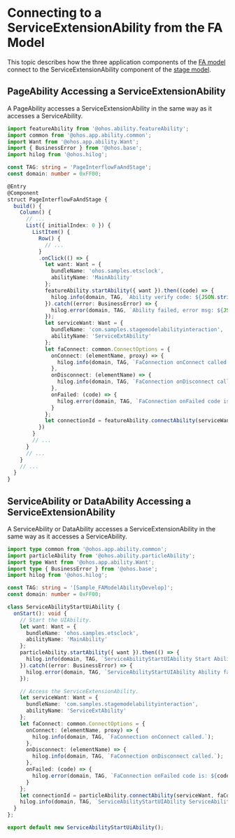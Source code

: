 # Connecting to a ServiceExtensionAbility from the FA Model

<!--Kit: Ability Kit-->
<!--Subsystem: Ability-->
<!--Owner: @wkljy-->
<!--Designer: @li-weifeng2024-->
<!--Tester: @lixueqing513-->
<!--Adviser: @huipeizi-->


This topic describes how the three application components of the [FA model](ability-terminology.md#fa-model) connect to the ServiceExtensionAbility component of the [stage model](ability-terminology.md#stage-model).


## PageAbility Accessing a ServiceExtensionAbility

A PageAbility accesses a ServiceExtensionAbility in the same way as it accesses a ServiceAbility.


```ts
import featureAbility from '@ohos.ability.featureAbility';
import common from '@ohos.app.ability.common';
import Want from '@ohos.app.ability.Want';
import { BusinessError } from '@ohos.base';
import hilog from '@ohos.hilog';

const TAG: string = 'PageInterflowFaAndStage';
const domain: number = 0xFF00;

@Entry
@Component
struct PageInterflowFaAndStage {
  build() {
    Column() {
      // ...
      List({ initialIndex: 0 }) {
        ListItem() {
          Row() {
            // ...
          }
          .onClick(() => {
            let want: Want = {
              bundleName: 'ohos.samples.etsclock',
              abilityName: 'MainAbility'
            };
            featureAbility.startAbility({ want }).then((code) => {
              hilog.info(domain, TAG, `Ability verify code: ${JSON.stringify(code)}.`);
            }).catch((error: BusinessError) => {
              hilog.error(domain, TAG, `Ability failed, error msg: ${JSON.stringify(error)}.`);
            });
            let serviceWant: Want = {
              bundleName: 'com.samples.stagemodelabilityinteraction',
              abilityName: 'ServiceExtAbility'
            };
            let faConnect: common.ConnectOptions = {
              onConnect: (elementName, proxy) => {
                hilog.info(domain, TAG, `FaConnection onConnect called.`);
              },
              onDisconnect: (elementName) => {
                hilog.info(domain, TAG, `FaConnection onDisconnect called.`);
              },
              onFailed: (code) => {
                hilog.error(domain, TAG, `FaConnection onFailed code is: ${code}`);
              }
            };
            let connectionId = featureAbility.connectAbility(serviceWant, faConnect);
          })
        }
        // ...
      }
      // ...
    }
    // ...
  }
}
```


## ServiceAbility or DataAbility Accessing a ServiceExtensionAbility

A ServiceAbility or DataAbility accesses a ServiceExtensionAbility in the same way as it accesses a ServiceAbility.


```ts
import type common from '@ohos.app.ability.common';
import particleAbility from '@ohos.ability.particleAbility';
import type Want from '@ohos.app.ability.Want';
import type { BusinessError } from '@ohos.base';
import hilog from '@ohos.hilog';

const TAG: string = '[Sample_FAModelAbilityDevelop]';
const domain: number = 0xFF00;

class ServiceAbilityStartUiAbility {
  onStart(): void {
    // Start the UIAbility.
    let want: Want = {
      bundleName: 'ohos.samples.etsclock',
      abilityName: 'MainAbility'
    };
    particleAbility.startAbility({ want }).then(() => {
      hilog.info(domain, TAG, `ServiceAbilityStartUIAbility Start Ability successfully.`);
    }).catch((error: BusinessError) => {
      hilog.error(domain, TAG, `ServiceAbilityStartUIAbility Ability failed: ${JSON.stringify(error)}.`);
    });

    // Access the ServiceExtensionAbility.
    let serviceWant: Want = {
      bundleName: 'com.samples.stagemodelabilityinteraction',
      abilityName: 'ServiceExtAbility'
    };
    let faConnect: common.ConnectOptions = {
      onConnect: (elementName, proxy) => {
        hilog.info(domain, TAG, `FaConnection onConnect called.`);
      },
      onDisconnect: (elementName) => {
        hilog.info(domain, TAG, `FaConnection onDisconnect called.`);
      },
      onFailed: (code) => {
        hilog.error(domain, TAG, `FaConnection onFailed code is: ${code}.`);
      }
    };
    let connectionId = particleAbility.connectAbility(serviceWant, faConnect);
    hilog.info(domain, TAG, `ServiceAbilityStartUIAbility ServiceAbility onStart.`);
  }
};

export default new ServiceAbilityStartUiAbility();
```
